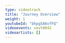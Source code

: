```yaml
---
type: videotrack
title: "Journey Overview"
weight: 1
youtubeId: "bhpgSA6vfFQ"
videoevents: vevt0042
videoartists: []
---
```

